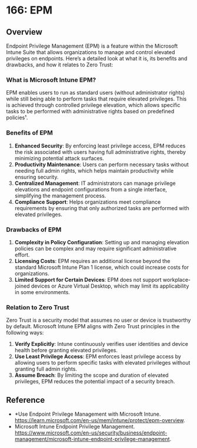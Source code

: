 # 166: EPM

## Overview

Endpoint Privilege Management (EPM) is a feature within the Microsoft Intune Suite that allows organizations to manage and control elevated privileges on endpoints. Here’s a detailed look at what it is, its benefits and drawbacks, and how it relates to Zero Trust:

### **What is Microsoft Intune EPM?**
EPM enables users to run as standard users (without administrator rights) while still being able to perform tasks that require elevated privileges. This is achieved through controlled privilege elevation, which allows specific tasks to be performed with administrative rights based on predefined policies¹.

### **Benefits of EPM**
1. **Enhanced Security**: By enforcing least privilege access, EPM reduces the risk associated with users having full administrative rights, thereby minimizing potential attack surfaces.
2. **Productivity Maintenance**: Users can perform necessary tasks without needing full admin rights, which helps maintain productivity while ensuring security.
3. **Centralized Management**: IT administrators can manage privilege elevations and endpoint configurations from a single interface, simplifying the management process.
4. **Compliance Support**: Helps organizations meet compliance requirements by ensuring that only authorized tasks are performed with elevated privileges.

### **Drawbacks of EPM**
1. **Complexity in Policy Configuration**: Setting up and managing elevation policies can be complex and may require significant administrative effort.
2. **Licensing Costs**: EPM requires an additional license beyond the standard Microsoft Intune Plan 1 license, which could increase costs for organizations.
3. **Limited Support for Certain Devices**: EPM does not support workplace-joined devices or Azure Virtual Desktop, which may limit its applicability in some environments.

### **Relation to Zero Trust**

Zero Trust is a security model that assumes no user or device is trustworthy by default. Microsoft Intune EPM aligns with Zero Trust principles in the following ways:

1. **Verify Explicitly**: Intune continuously verifies user identities and device health before granting elevated privileges.
2. **Use Least Privilege Access**: EPM enforces least privilege access by allowing users to perform specific tasks with elevated privileges without granting full admin rights.
3. **Assume Breach**: By limiting the scope and duration of elevated privileges, EPM reduces the potential impact of a security breach.


## Reference

* *Use Endpoint Privilege Management with Microsoft Intune. https://learn.microsoft.com/en-us/mem/intune/protect/epm-overview.
* Microsoft Intune Endpoint Privilege Management. https://www.microsoft.com/en-us/security/business/endpoint-management/microsoft-intune-endpoint-privilege-management.

